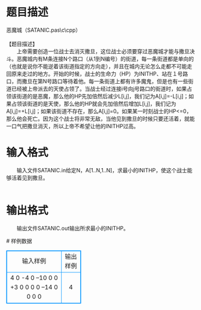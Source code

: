 # 

 
 # 题目描述 
<p>
恶魔城（SATANIC.pas\c\cpp）<br><br>【题目描述】<br>　　上帝需要创造一位战士去消灭撒旦，这位战士必须要穿过恶魔城才能与撒旦决斗。恶魔城内有M条连接N个路口（从1到N编号）的街道，每一条街道都是单向的（也就是说你不能逆着该街道指定的方向走），并且在城内无论怎么走都不可能走回原来走过的地方。开始的时候，战士的生命力（HP）为INITHP、站在１号路口，而撒旦在第N号路口等待着他。每一条街道上都有许多魔鬼，但是也有一些街道已经被上帝派去的天使占领了。当战士经过连接i号向j号路口的街道时，如果占领该街道的是恶魔，那么他的HP先加倍然后减少L[i,j]，我们记为A[i,j]=-L[i,j]；如果占领该街道的是天使，那么他的HP就会先加倍然后增加L[i,j]，我们记为A[i,j]=+L[i,j]；如果该街道不存在，那么A[i,j]=0。如果某一时刻战士的HP<=0，那么他会死亡。因为这个战士将非常无敌，当他见到撒旦的时候只要还活着，就能一口气把撒旦消灭，所以上帝不希望让他的INITHP过高。</p> 

 
 # 输入格式 
<p>
　　输入文件SATANIC.in给定N，A[1..N,1..N]，求最小的INITHP，使这个战士能够活着见到撒旦。<br><br></p> 

 
 # 输出格式 
<p>
　　输出文件SATANIC.out输出所求最小的INITHP。</p> 
# 样例数据
<style>
        table,table tr th, table tr td { border:1px solid #0094ff; }
        table { width: 200px; min-height: 25px; line-height: 25px; text-align: center; border-collapse: collapse;}   
    </style>
<table>
	<tr>
		<td>输入样例</td>
		<td>输出样例</td>
	</tr>
<tr><td>4
0 -4 0 –10
0 0 +3 0
0 0 0 –14
0 0 0 0
</td><td>4</td></tr></table>
